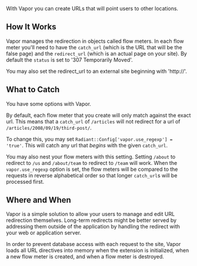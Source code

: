 With Vapor you can create URLs that will point users to other locations.

## How It Works

Vapor manages the redirection in objects called flow meters. In each flow meter you'll need to have 
the `catch_url` (which is the URL that will be the false page) and the `redirect_url` (which is an 
actual page on your site). By default the `status` is set to '307 Temporarily Moved'.

You may also set the redirect_url to an external site beginning with 'http://'.

## What to Catch

You have some options with Vapor. 

By default, each flow meter that you create will only match against
the exact url. This means that a `catch_url` of `/articles` will not redirect for a url of 
`/articles/2008/09/19/third-post/`.

To change this, you may set `Radiant::Config['vapor.use_regexp'] = 'true'`. This will catch any url
that _begins_ with the given `catch_url`. 

You may also nest your flow meters with this setting. Setting `/about` to redirect to `/us` and `/about/team` to 
redirect to `/team` will work. When the `vapor.use_regexp` option is set, the flow meters will be
compared to the requests in reverse alphabetical order so that longer `catch_url`s will be processed
first.

## Where and When

Vapor is a simple solution to allow your users to manage and edit URL redirection themselves. Long-term 
redirects might be better served by addressing them outside of the application by handling the redirect 
with your web or application server.

In order to prevent database access with each request to the site, Vapor loads all URL directives into
memory when the extension is initialized, when a new flow meter is created, and when a flow meter is
destroyed.